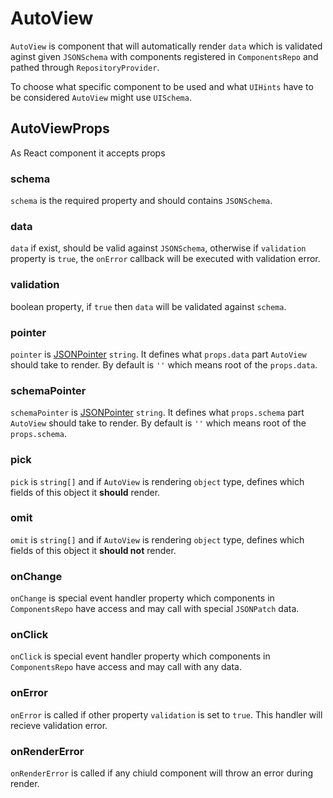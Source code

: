 # AutoView

`AutoView` is component that will automatically render `data` which is validated aginst given `JSONSchema` with components registered in `ComponentsRepo` and pathed through `RepositoryProvider`.

To choose what specific component to be used and what `UIHints` have to be considered `AutoView` might use `UISchema`.

## AutoViewProps

As React component it accepts props

### schema

`schema` is the required property and should contains `JSONSchema`.

### data

`data` if exist, should be valid against `JSONSchema`, otherwise if `validation` property is `true`, the `onError` callback will be executed with validation error.

### validation

boolean property, if `true` then `data` will be validated against `schema`.

### pointer

`pointer` is [JSONPointer](https://tools.ietf.org/html/rfc6901) `string`. It defines what `props.data` part `AutoView` should take to render. By default is `''` which means root of the `props.data`.

### schemaPointer

`schemaPointer` is [JSONPointer](https://tools.ietf.org/html/rfc6901) `string`. It defines what `props.schema` part `AutoView` should take to render. By default is `''` which means root of the `props.schema`.

### pick

`pick` is `string[]` and if `AutoView` is rendering `object` type, defines which fields of this object it **should** render.

### omit

`omit` is `string[]` and if `AutoView` is rendering `object` type, defines which fields of this object it **should not** render.

### onChange

`onChange` is special event handler property which components in `ComponentsRepo` have access and may call with special `JSONPatch` data.

### onClick

`onClick` is special event handler property which components in `ComponentsRepo` have access and may call with any data.

### onError

`onError` is called if other property `validation` is set to `true`. This handler will recieve validation error.

### onRenderError

`onRenderError` is called if any chiuld component will throw an error during render.
